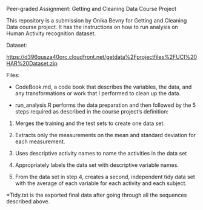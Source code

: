 Peer-graded Assignment: Getting and Cleaning Data Course Project

This repository is a submission by Onika Bevny for Getting and Cleaning Data course project. It has the instructions on how to run analysis on Human Activity recognition dataset.

Dataset:

https://d396qusza40orc.cloudfront.net/getdata%2Fprojectfiles%2FUCI%20HAR%20Dataset.zip

Files:

* CodeBook.md, a code book that describes the variables, the data, and any transformations or work that I performed to clean up the data.

* run_analysis.R performs the data preparation and then followed by the 5 steps required as described in the course project’s definition:

1. Merges the training and the test sets to create one data set.

2. Extracts only the measurements on the mean and standard deviation for each measurement.

3. Uses descriptive activity names to name the activities in the data set

4. Appropriately labels the data set with descriptive variable names.

5. From the data set in step 4, creates a second, independent tidy data set with the average of each variable for each activity and each subject.

*Tidy.txt is the exported final data after going through all the sequences described above.
